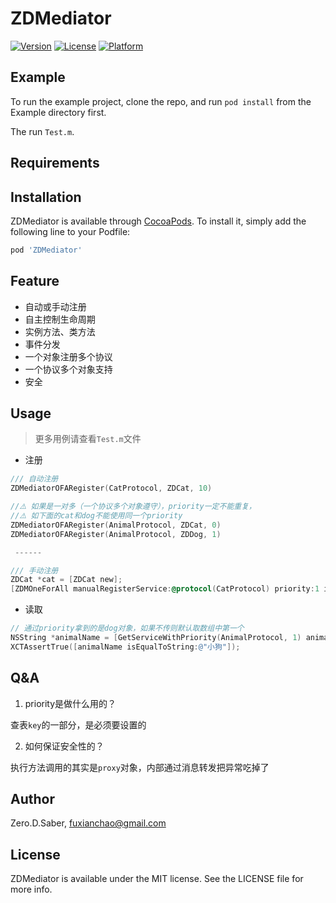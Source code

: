 # ZDMediator

[![Version](https://img.shields.io/cocoapods/v/ZDMediator.svg?style=flat)](https://cocoapods.org/pods/ZDMediator)
[![License](https://img.shields.io/cocoapods/l/ZDMediator.svg?style=flat)](https://cocoapods.org/pods/ZDMediator)
[![Platform](https://img.shields.io/cocoapods/p/ZDMediator.svg?style=flat)](https://cocoapods.org/pods/ZDMediator)

## Example

To run the example project, clone the repo, and run `pod install` from the Example directory first.

The run `Test.m`.

## Requirements

## Installation

ZDMediator is available through [CocoaPods](https://cocoapods.org). To install
it, simply add the following line to your Podfile:

```ruby
pod 'ZDMediator'
```

## Feature

- 自动或手动注册
- 自主控制生命周期
- 实例方法、类方法
- 事件分发
- 一个对象注册多个协议
- 一个协议多个对象支持
- 安全

## Usage

> 更多用例请查看`Test.m`文件 

- 注册

```objectivec
/// 自动注册
ZDMediatorOFARegister(CatProtocol, ZDCat, 10)

//⚠️ 如果是一对多（一个协议多个对象遵守），priority一定不能重复，
//⚠️ 如下面的cat和dog不能使用同一个priority
ZDMediatorOFARegister(AnimalProtocol, ZDCat, 0)
ZDMediatorOFARegister(AnimalProtocol, ZDDog, 1)

 ------

/// 手动注册
ZDCat *cat = [ZDCat new];
[ZDMOneForAll manualRegisterService:@protocol(CatProtocol) priority:1 implementer:cat weakStore:YES];
```

- 读取

```objectivec
// 通过priority拿到的是dog对象，如果不传则默认取数组中第一个
NSString *animalName = [GetServiceWithPriority(AnimalProtocol, 1) animalName];
XCTAssertTrue([animalName isEqualToString:@"小狗"]);
```

## Q&A

1. priority是做什么用的？

查表`key`的一部分，是必须要设置的

2. 如何保证安全性的？

执行方法调用的其实是`proxy`对象，内部通过消息转发把异常吃掉了

## Author

Zero.D.Saber, fuxianchao@gmail.com

## License

ZDMediator is available under the MIT license. See the LICENSE file for more info.
